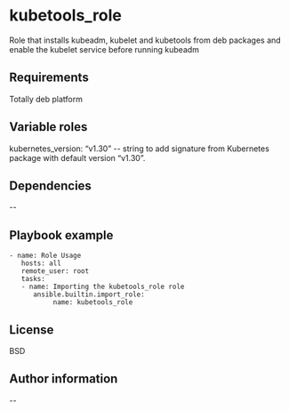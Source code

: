 kubetools_role
=========

Role that installs kubeadm, kubelet and kubetools from deb packages and enable the kubelet service before running kubeadm

Requirements
------------

Totally deb platform

Variable roles
--------------

kubernetes_version: “v1.30” -- string to add signature from Kubernetes package with default version “v1.30”.

Dependencies
------------

--

Playbook example
----------------
    - name: Role Usage
       hosts: all
       remote_user: root
       tasks:
       - name: Importing the kubetools_role role
          ansible.builtin.import_role:
               name: kubetools_role

License
-------

BSD

Author information
------------------

--
